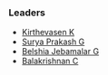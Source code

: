 ### Leaders
* [Kirthevasen K](mailto:kirthevasen.k@owasp.org)
* [Surya Prakash G](mailto:suryaprakash.g@owasp.org)
* [Belshia Jebamalar G](mailto:belshiajebamalar.g@owasp.org)
* [Balakrishnan C](mailto:balakrishman.c@owasp.org)
